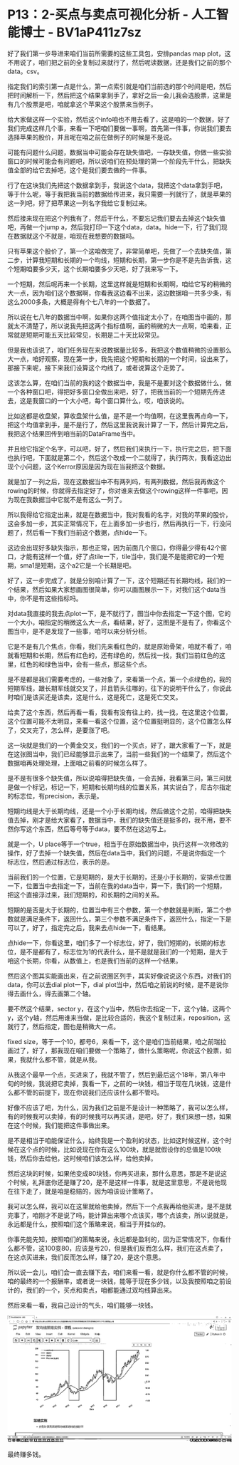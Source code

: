 # P13：2-买点与卖点可视化分析 - 人工智能博士 - BV1aP411z7sz

好了我们第一步导进来咱们当前所需要的这些工具包，安排pandas map plot，这不用说了，咱们把之前的全复制过来就行了，然后呢读数据，还是我们之前的那个data。csv。

指定我们的索引第一点是什么，第一点索引就是咱们当前选的那个时间是吧，然后把时间解析一下，然后把这个结果拿到手了，拿好之后一会儿我会选股票，这里是有几个股票是吧，咱就拿这个苹果这个股票来当例子。

给大家做这样一个实验，然后这个info咱也不用去看了，这是咱的一个数据，好了我们完成这样几个事，来看一下吧咱们要做一事啊，首先第一件事，你说我们要去选择苹果的股价，并且呢在咱之前在做例子的时候是不是说。

可能有问题什么问题，数据当中可能会存在缺失值吧，一存缺失值，你做一些实验窗口的时候可能会有问题吧，所以说咱们在预处理的第一个阶段先干什么，把缺失值全部的给它去掉吧，这个是我们要去做的一件事。

行了在这块我们先把这个数据拿到手，我说这个data，我把这个data拿到手吧，等于什么呢，等于我把我当前的数据给传进来，我只需要一列就行了，就是苹果的这一列吧，好了把苹果这一列名字我给它复制过来。

然后接来现在把这个列我有了，然后干什么，不要忘记我们要去去掉这个缺失值吧，再做一个jump a，然后我打印一下这个data，data。hide一下，行了我们现在数据就这个不就是，咱现在我想要的数据吗。

只有苹果这个股价了，第一个这咱做完了，非常简单吧，先做了一个去缺失值，第二步，计算我短期和长期的一个均线，短期和长期，第一步你是不是先告诉我，这个短期咱要多少天，这个长期咱要多少天吧，好了我来写一下。

一个短期，然后呢再来一个长期，这里这样就是短期和长期啊，咱给它写的稍微的大一点，因为咱们这个数据啊，你看我这边看不出来，这边数据咱一共多少条，有这么2000多条，大概是得有个七八年的一个数据了。

所以说在七八年的数据当中啊，如果你这两个值指定太小了，在咱图当中画的，那就太不清楚了，所以说我先把这两个指标值啊，画的稍微的大一点啊，咱来看，正常就是短期可能五天比较常见，长期是二十天比较常见。

但是我也该说了，咱们任务现在来说数据量比较多，我把这个数值稍微的设置那么大一点，咱好观察，现在第一步，我先把这个短期和长期的一个时间，设出来了，那接下来呢，接下来我们设算这个均线了，或者说算这个走势了。

这该怎么算，在咱们当前的我的这个数据当中，我是不是要对这个数据做什么，做一个各种窗口吧，得把好多窗口全做出来吧，好了，把我当前的一个短期先传进去，这是我窗口的一个大小吧，每个窗口算什么，哎，咱该说的。

比如这都是收盘架，算收盘架什么值，是不是一个均值啊，在这里我再点命一下，把这个均值拿到手，是不是行了，然后这里我说我计算了一下，然后计算完之后，我把这个结果回传到咱当前的DataFrame当中。

并且给它指定个名字，可以吧，好了，然后我们来执行一下，执行完之后，把下面也执行吧，下面就是第二个，然后这个改成一个二就得了，执行两次，我看这边出现个小问题，这个Kerror原因是因为现在当我把这个数据。

就是加了一列之后，现在这数据当中不有两列吗，有两列数据，然后我再做这个rowing的时候，你就得去指定好了，你对谁来去做这个rowing这样一件事吧，因为现在我数据当中它就不是有这么一列了。

所以我得给它指定出来，就是在数据当中，我对我看的名字，对我的苹果的股价，这会多加一步，其实正常情况下，在上面多加一步也行，然后再执行一下，行没问题了，然后看一下我们当前这个数据，点hide一下。

这边会出现好多缺失指示，那也正常，因为前面几个窗口，你得最少得有42个窗口，才能有这样一个值，好了点tile一下，tile当中，我们是不是能把它的一个短期，sma1是短期，这个a2它是一个长期是吧。

好了，这一步完成了，就是分别咱计算了一下，这个短期还有长期均线，我们的一个结果，然后如果大家想画图很简单，你可以画图展示一下，对我们这个data当中，你不是有这些指标吗。

对data我直接的我去点plot一下，是不就行了，图当中你去指定一下这个图，它的一个大小，咱指定的稍微这么大一点，看结果，好了，这图是不是有了，你看这个图当中，是不是发现了一些事，咱可以来分析分析。

它是不是有几个焦点，你看，我们先来看红色的，就是原始骨架，咱就不看了，咱就看短期和长期，然后有红色的，还有绿色的，然后找一找，我们当前红色的这里，红色的和绿色当中，会有一些点，那这些个点。

是不是都是我们需要考虑的，一些对象了，来看第一个点，第一个点绿色的，我的短期军线，跟长期军线就交叉了，并且箭头往哪的，往下的说明干什么了，你说此时咱们是该买还是该卖，这是什么，这是死亡，这是死亡交叉。

给卖了这个东西，然后再看一看，我看有没有往上的，找一找，在这里这个位置，这个位置可能不太明显，来看一看这个位置，这个位置挺明显的，这个位置怎么样了，交叉完了，怎么样，是要涨了吧。

这一块就是我们的一个黄金交叉，我们的一个买点，好了，跟大家看了一下，就是在这张图当中，我们已经能够显示出来了，当前一些我们的一个结果了，然后这个数据咱再处理处理，上面咱之前看的时候怎么样了。

是不是有很多个缺失值，所以说咱得把缺失值，一会去掉，我看第三问，第三问就是做一个标记，标记一下，短期和长期均线的位置关系，其实说白了，尼古尔指定的标志位，有precision，表示是。

短期均线是大于长期均线，还是一个小于长期均线，然后做这个之前，咱得把缺失值去掉，刚才是给大家看了，数据当中，我们的缺失值还是挺多的，我不用，要不然你写这个东西，然后等号等于data，要不然在这边写上。

就是一个，U place等于一个true，相当于在原始数据当中，执行这样一次修改的操作，好了去掉一个缺失值，然后在data当中，我们的问题，不是说你指定一个标志位，然后通过标志位，表示的是。

当前我们的一个位置，它是短期的，是大于长期的，还是小于长期的，安排点位置一下，位置当中去指定一下，当前在我的data当中，算一下，我们的一个短期，把这个直接浮过来，我们短期的，和长期的之间的关系。

短期的是否是大于长期的，位置当中有三个参数，第一个参数就是判断，第二个参数就是满足条件下，返回什么，第三个参数不满足条件下，返回什么，指定一下是可以了，好了，指定完之后，我来去点hide一下，看结果。

点hide一下，你看这里，咱们多了一个标志位，好了，我们短期的，长期的标志位，是不是都有了，标志位为1的代表什么，是不是就是我们的一个短期，是大于咱这个长期，你看，从数值上，也是我们当前的这样一个结果。

然后这个图其实能画出来，在之前说圈区列手，其实好像说说这个东西，对我们的data，你可以去dial plot一下，dial plot当中，然后咱之前说的时候，是不是说你得去画什么，得去画第二个轴。

要不然这个结果，sector y，在这个y当中，然后你去指定一下，这个y轴，这两个y，这个y轴，然后用谁来当做，是比较合适的，我这个复制过来，reposition，这就行了，然后指定，图也是稍微大一点。

fixed size，等于一个10，都号6，来看一下，这个是咱们当前结果，咱之前瑞拉画过了，好了，那我现在咱们要做一个策略了，做什么策略呢，你说这个股票，如果，我就什么都不管，就是从我。

从我这个最早一个点，买进来了，我就不管了，然后到最后这个18年，第八年中旬的时候，我说把它卖掉，我看一下，之前的一块钱，相当于现在几块钱，这是什么都不管的前提下，现在你说我们还应该什么都不管吗。

好像不应该了吧，为什么，因为我们之前是不是设计一种策略了，我可以怎么样，有的时候我可以卖掉，有的时候我可以再买进，是吧，好了，我们来想一想，如果在这个时候，我们能把这件事做出来。

是不是相当于咱能保证什么，始终我是一个盈利的状态，比如这时候这样，这个时候在这个点的时候，比如说现在你有这么100块，就是就假设你的总值是100块钱，然后你去给他，这时候咱们该怎么样，给他卖掉。

然后这块的时候，如果他变成80块钱，你再买进来，那什么意思，那是不是说这个时候，礼拜底你还是赚了20，是不是这样一件事，就是这里意思，不是说他现在往下走了，就是咱是稳赔的，因为咱该设计策略了。

我可以怎么样，我可以在这里就给他卖掉，然后下一个点我再给他买进，是不是就完事了，咱刚才不是说了吗，能计算出来哪个点该买，哪个点该卖，所以说就是，永远都是什么，按照咱们这个策略来说，相当于开挂似的。

你事先能先知，按照咱们的策略来说，永远都是盈利的，因为正常情况下，你看什么都不管，这100变80，应该是亏20，但是我们反而怎么样，我们在这点卖了，在这点买进来，我们反而怎么样，赚了20，是这个意思。

所以说一会儿，咱们会一直去赚下去，咱们来看一看，就是你什么都不管的时候，咱的最终的一个报酬率，或者说一块钱，能等于现在多少钱，以及我按照咱之前设计的，我们的一个，买点和卖点，咱都能通过双均线算出来。

然后来看一看，我自己设计的气头，咱们能够一块钱。

![](img/c1eb1f9b1eedf89c058f1823ab8fc725_1.png)

最终赚多钱。